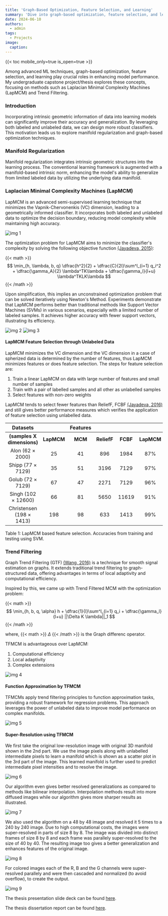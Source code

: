 ```yaml
---
title: 'Graph-Based Optimization, Feature Selection, and Learning'
summary: 'Dive into graph-based optimization, feature selection, and learning techniques in machine learning. Understand Laplacian Minimal Complexity Machines and Trend Filtering for enhanced data processing.'
date: 2024-06-10
authors:
  - admin
tags:
  - Projects
image:
  caption:
---
```


{{< toc mobile_only=true is_open=true >}}

Among advanced ML techniques, graph-based optimization, feature selection, and learning play crucial roles in enhancing model performance. My undergraduate capstone project/thesis explores these concepts, focusing on methods such as Laplacian Minimal Complexity Machines (LapMCM) and Trend Filtering.

### Introduction

Incorporating intrinsic geometric information of data into learning models can significantly improve their accuracy and generalization. By leveraging both labeled and unlabeled data, we can design more robust classifiers. This motivation leads us to explore manifold regularization and graph-based optimization techniques.

### Manifold Regularization

Manifold regularization integrates intrinsic geometric structures into the learning process. The conventional learning framework is augmented with a manifold-based intrinsic norm, enhancing the model's ability to generalize from limited labeled data by utilizing the underlying data manifold.

### Laplacian Minimal Complexity Machines (LapMCM)

LapMCM is an advanced semi-supervised learning technique that minimizes the Vapnik-Chervonenkis (VC) dimension, leading to a geometrically informed classifier. It incorporates both labeled and unlabeled data to optimize the decision boundary, reducing model complexity while maintaining high accuracy.

![img 1](images/1.png "Fig. 1 Performance of LapMCM on artifical 2D datasets")

The optimization problem for LapMCM aims to minimize the classifier's complexity by solving the following objective function [(Jayadeva, 2015)](https://arxiv.org/pdf/1408.2803):

{{< math >}}
$$
\min_{h, \lambda, b, q} \dfrac{h^2}{2} + \dfrac{C}{2l}\sum^l_{i=1} q_i^2 + \dfrac{\gamma_A}{2} \lambda^TK\lambda + \dfrac{\gamma_l}{l+u} \lambda^TKLK\lambda
$$
{{< /math >}}

Upon simplification, this implies an unconstrained optimization problem that can be solved iteratively using Newton's Method. Experiments demonstrate that LapMCM performs better than traditional methods like Support Vector Machines (SVMs) in various scenarios, especially with a limited number of labeled samples. It achieves higher accuracy with fewer support vectors, illustrating its efficiency.

![img 2](images/3.png "Fig. 2 Performance of LapMCM for Australian Dataset with 40% labeled samples")
![img 3](images/4.png "Fig. 3 No. of support vectors vs datapoints - LapSVM & LapMCM - Australian")

#### LapMCM Feature Selection through Unlabeled Data

LapMCM minimizes the VC dimension and the VC dimension in a case of spherized data is determined by the number of features, thus LapMCM minimizes features or does feature selection. The steps for feature selection are:
1. Train a linear LapMCM on data with large number of features and small number of samples
2. Train with a pair of labelled samples and all other as unlabelled samples
3. Select features with non-zero weights

LapMCM tends to select fewer features than ReliefF, FCBF [(Jayadeva, 2016)](https://www.sciencedirect.com/science/article/abs/pii/S092523121500939X) and still gives better performance measures which verifies the application of feature selection using unlabelled data.

|              Datasets           |         |         Features        |         |         |        |     Accuracies    |         |         |
|:-------------------------------:|:------:|:---:|:-------:|:----:|:------:|:---:|:-------:|:----:|
| **(samples X dimensions)** | **LapMCM** | **MCM** | **ReliefF** | **FCBF** | **LapMCM** | **MCM** | **ReliefF** | **FCBF** |
| Alon (62 × 2000)                |   25   |  41 |   896   | 1984 |  87%   | 83.8% | 82.2% | 82.1% |
| Shipp (77 × 7129)               |   35   |  51 |  3196   | 7129 |  97%   | 96.1% | 93.5% | 93.5% |
| Golub (72 × 7129)               |   67   |  47 |  2271   | 7129 |  96%   | 95.8% | 90.3% | 95.8% |
| Singh (102 × 12600)             |   66   |  81 |  5650   | 11619 |  91%   | 91.2% | 89.2% | 92.5% |
| Christensen (198 × 1413)        |  198   |  98 |   633   | 1413 |  99%   | 99.5% | 99.5% | 99.5% |

Table 1: LapMCM based feature selection. Accuracies from training and testing using SVM.

### Trend Filtering

Graph Trend Filtering (GTF) [(Wang, 2016)](https://jmlr.org/papers/volume17/15-147/15-147.pdf) is a technique for smooth signal estimation on graphs. It extends traditional trend filtering to graph-structured data, offering advantages in terms of local adaptivity and computational efficiency.

Inspired by this, we came up with Trend Filtered MCM with the optimization problem:

{{< math >}}
$$
\min_{h, b, q, \alpha} h + \dfrac{1}{l}\sum^l_{i=1} q_i + \dfrac{\gamma_l}{l+u} ||\Delta K \lambda||_1
$$
{{< /math >}}

where, {{< math >}} $\Delta$ {{< /math >}} is the Graph differenc operator.

TFMCM is advantageous over LapMCM:
1. Computational eﬀiciency
2. Local adaptivity
3. Complex extensions

![img 4](images/2.png "Fig. 4 Performance of TFMCM on artifical 2D datasets")

#### Function Approximation by TFMCM

TFMCMs apply trend filtering principles to function approximation tasks, providing a robust framework for regression problems. This approach leverages the power of unlabeled data to improve model performance on complex manifolds.

![img 5](images/5.png "Fig. 5 Results of TFMCM regressor on sine curve")

#### Super-Resolution using TFMCM

We first take the original low-resolution image with original 3D manifold shown in the 2nd part. We use the image pixels along with unlabelled intermediate pixels to learn a manifold which is shown as a scatter plot in the 3rd part of the image. This learned manifold is further used to predict intermediate pixel intensities and to resolve the image.

![img 6](images/6.png "Fig. 6 Process of TFMCM super-resolution")

Our algorithm even gives better resolved generalizations as compared to methods like bilinear interpolation. Interpolation methods result into more diffused images while our algorithm gives more sharper results as illustrated.

![img 7](images/7.png "Fig. 7 Comparison with Bilinear interpolation")

We also used the algorithm on a 48 by 48 image and resolved it 5 times to a 240 by 240 image. Due to high computational costs, the images were super-resolved in parts of size 8 by 8. The image was divided into distinct frames of size 8 by 8 and each frame was parallely super-resolved to the size of 40 by 40. The resulting image too gives a better generalization and enhances features of the original image.

![img 8](images/8.png "Fig. 8 Super-resolution using TFMCM on 48x48 image")

For colored images each of the R, B and the G channels were super-resolved parallely and were then cascaded and normalized (to avoid overflow), to create the output.

![img 9](images/9.png "Fig. 9 Super-resolution using TFMCM on colored images")

The thesis presentation slide deck can be found [here](BTP_Presentation.pdf).

The thesis dissertation report can be found [here](BTP.pdf).
